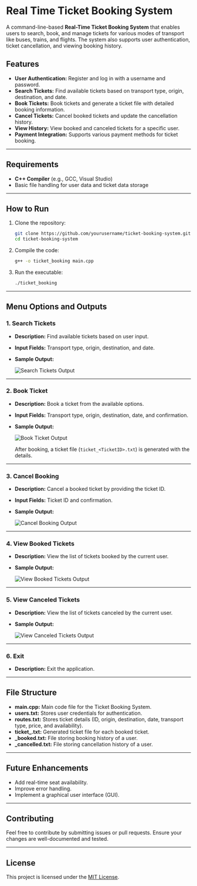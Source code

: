# Real Time Ticket Booking System

A command-line-based **Real-Time Ticket Booking System** that enables users to search, book, and manage tickets for various modes of transport like buses, trains, and flights. The system also supports user authentication, ticket cancellation, and viewing booking history.

## Features

- **User Authentication:** Register and log in with a username and password.
- **Search Tickets:** Find available tickets based on transport type, origin, destination, and date.
- **Book Tickets:** Book tickets and generate a ticket file with detailed booking information.
- **Cancel Tickets:** Cancel booked tickets and update the cancellation history.
- **View History:** View booked and canceled tickets for a specific user.
- **Payment Integration:** Supports various payment methods for ticket booking.

---

## Requirements

- **C++ Compiler** (e.g., GCC, Visual Studio)
- Basic file handling for user data and ticket data storage

---

## How to Run

1. Clone the repository:

   ```bash
   git clone https://github.com/yourusername/ticket-booking-system.git
   cd ticket-booking-system
   ```

2. Compile the code:

   ```bash
   g++ -o ticket_booking main.cpp
   ```

3. Run the executable:

   ```bash
   ./ticket_booking
   ```

---

## Menu Options and Outputs

### **1. Search Tickets**

- **Description:** Find available tickets based on user input.
- **Input Fields:** Transport type, origin, destination, and date.
- **Sample Output:**

   ![Search Tickets Output](![image](https://github.com/user-attachments/assets/8298183a-5fce-41eb-a954-fa9906bef593)
)

---

### **2. Book Ticket**

- **Description:** Book a ticket from the available options.
- **Input Fields:** Transport type, origin, destination, date, and confirmation.
- **Sample Output:**

   ![Book Ticket Output](images/book_ticket.png)

   After booking, a ticket file (`ticket_<TicketID>.txt`) is generated with the details.

---

### **3. Cancel Booking**

- **Description:** Cancel a booked ticket by providing the ticket ID.
- **Input Fields:** Ticket ID and confirmation.
- **Sample Output:**

   ![Cancel Booking Output](images/cancel_booking.png)

---

### **4. View Booked Tickets**

- **Description:** View the list of tickets booked by the current user.
- **Sample Output:**

   ![View Booked Tickets Output](images/view_booked_tickets.png)

---

### **5. View Canceled Tickets**

- **Description:** View the list of tickets canceled by the current user.
- **Sample Output:**

   ![View Canceled Tickets Output](images/view_canceled_tickets.png)

---

### **6. Exit**

- **Description:** Exit the application.

---

## File Structure

- **main.cpp:** Main code file for the Ticket Booking System.
- **users.txt:** Stores user credentials for authentication.
- **routes.txt:** Stores ticket details (ID, origin, destination, date, transport type, price, and availability).
- **ticket_<TicketID>.txt:** Generated ticket file for each booked ticket.
- **<username>_booked.txt:** File storing booking history of a user.
- **<username>_cancelled.txt:** File storing cancellation history of a user.

---

## Future Enhancements

- Add real-time seat availability.
- Improve error handling.
- Implement a graphical user interface (GUI).

---

## Contributing

Feel free to contribute by submitting issues or pull requests. Ensure your changes are well-documented and tested.

---

## License

This project is licensed under the [MIT License](LICENSE).

